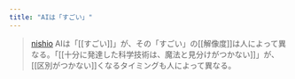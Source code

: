 ```yaml
---
title: "AIは「すごい」"
---
```


> [nishio](https://twitter.com/nishio/status/1638775897263337473) AIは「[[すごい]]」が、その「すごい」の[[解像度]]は人によって異なる。「[[十分に発達した科学技術は、魔法と見分けがつかない]]」が、[[区別がつかない]]くなるタイミングも人によって異なる。
